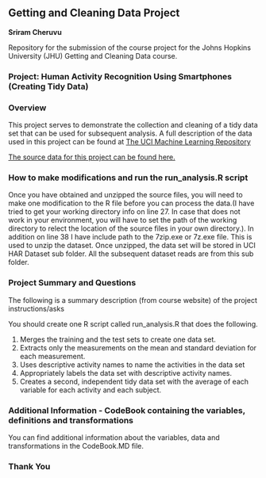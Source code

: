 
## Getting and Cleaning Data Project
**Sriram Cheruvu**

Repository for the submission of the course project for the Johns Hopkins University (JHU) Getting and Cleaning Data course.

### Project: Human Activity Recognition Using Smartphones (Creating Tidy Data)

### Overview
This project serves to demonstrate the collection and cleaning of a tidy data set that can be used for subsequent
analysis. A full description of the data used in this project can be found at [The UCI Machine Learning Repository](http://archive.ics.uci.edu/ml/datasets/Human+Activity+Recognition+Using+Smartphones)

[The source data for this project can be found here.](https://d396qusza40orc.cloudfront.net/getdata%2Fprojectfiles%2FUCI%20HAR%20Dataset.zip)

### How to make modifications and run the run_analysis.R script 
Once you have obtained and unzipped the source files, you will need to make one modification to the R file before you can process the data.(I have tried to get your working directory info on line 27. In case that does not work in your environment, you will have to set the path of the working directory to relect the location of the source files in your own directory.). In addition on line 38 I have include path to the 7zip.exe or 7z.exe file. This is used to unzip the dataset. Once unzipped, the data set will be stored in UCI HAR Dataset sub folder. All the subsequent dataset reads are from this sub folder.

### Project Summary and Questions
The following is a summary description (from course website) of the project instructions/asks

You should create one R script called run_analysis.R that does the following. 
1. Merges the training and the test sets to create one data set.
2. Extracts only the measurements on the mean and standard deviation for each measurement. 
3. Uses descriptive activity names to name the activities in the data set
4. Appropriately labels the data set with descriptive activity names. 
5. Creates a second, independent tidy data set with the average of each variable for each activity and each subject. 

### Additional Information - CodeBook containing the variables, definitions and transformations
You can find additional information about the variables, data and transformations in the CodeBook.MD file.

### Thank You

